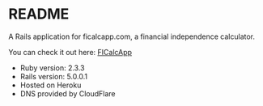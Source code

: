 # README

A Rails application for ficalcapp.com, a financial independence calculator.

You can check it out here: [FICalcApp](http://www.ficalcapp.com/)

* Ruby version: 2.3.3
* Rails version: 5.0.0.1
* Hosted on Heroku
* DNS provided by CloudFlare
